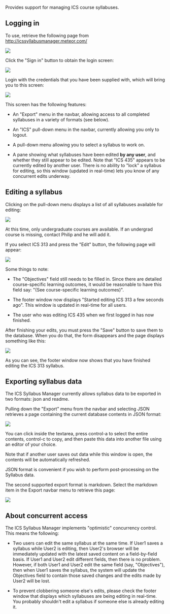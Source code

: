 Provides support for managing ICS course syllabuses.

## Logging in

To use, retrieve the following page from http://icssyllabusmanager.meteor.com/

![](https://raw.githubusercontent.com/philipmjohnson/ics-syllabus/master/public/documentation/home-page.png)

Click the "Sign in" button to obtain the login screen:

![](https://raw.githubusercontent.com/philipmjohnson/ics-syllabus/master/public/documentation/login-screen.png)

Login with the credentials that you have been supplied with, which will bring you to this screen:

![](https://raw.githubusercontent.com/philipmjohnson/ics-syllabus/master/public/documentation/after-login.png)

This screen has the following features:

  * An "Export" menu in the navbar, allowing access to all completed syllabuses in a variety of formats (see below).

  * An "ICS" pull-down menu in the navbar, currently allowing you only to logout.

  * A pull-down menu allowing you to select a syllabus to work on.

  * A pane showing what syllabuses have been edited **by any user**, and whether they still appear to be edited.  Note that "ICS 435" appears to be currently edited by another user. There is no ability to "lock" a syllabus for editing, so this window (updated in real-time) lets you know of any concurrent edits underway.

## Editing a syllabus

Clicking on the pull-down menu displays a list of all syllabuses available for editing:

![](https://raw.githubusercontent.com/philipmjohnson/ics-syllabus/master/public/documentation/pulldown-menu.png)

At this time, only undergraduate courses are available.  If an undergrad course is missing, contact Philip and he will add it.

If you select ICS 313 and press the "Edit" button, the following page will appear:

![](https://raw.githubusercontent.com/philipmjohnson/ics-syllabus/master/public/documentation/edit-syllabus.png)

Some things to note:

  * The "Objectives" field still needs to be filled in. Since there are detailed course-specific learning outcomes, it would be reasonable to have this field say: "(See course-specific learning outcomes)".

  * The footer window now displays "Started editing ICS 313 a few seconds ago". This window is updated in real-time for all users.

  * The user who was editing ICS 435 when we first logged in has now finished.

After finishing your edits, you must press the "Save" button to save them to the database.  When you do that, the form disappears and the page displays something like this:

![](https://raw.githubusercontent.com/philipmjohnson/ics-syllabus/master/public/documentation/finished-editing.png)

As you can see, the footer window now shows that you have finished editing the ICS 313 syllabus.

## Exporting syllabus data

The ICS Syllabus Manager currently allows syllabus data to be exported in two formats: json and readme.

Pulling down the "Export" menu from the navbar and selecting JSON retrieves a page containing the current database contents in JSON format:

![](https://raw.githubusercontent.com/philipmjohnson/ics-syllabus/master/public/documentation/export-json.png)

You can click inside the textarea, press control-a to select the entire contents, control-c to copy, and then paste this data into another file using an editor of your choice.

Note that if another user saves out data while this window is open, the contents will be automatically refreshed.

JSON format is convenient if you wish to perform post-processing on the Syllabus data.

The second supported export format is markdown.  Select the markdown item in the Export navbar menu to retrieve this page:

![](https://raw.githubusercontent.com/philipmjohnson/ics-syllabus/master/public/documentation/export-markdown.png)

## About concurrent access

The ICS Syllabus Manager implements "optimistic" concurrency control.  This means the following:

  * Two users can edit the same syllabus at the same time.  If User1 saves a syllabus while User2 is editing, then User2's browser will be immediately updated with the latest saved content on a field-by-field basis. If User1 and User2 edit different fields, then there is no problem.  However, if both User1 and User2 edit the same field (say, "Objectives"), then when User1 saves the syllabus, the system will update the Objectives field to contain those saved changes and the edits made by User2 will be lost.

  * To prevent clobbering someone else's edits, please check the footer window that displays which syllabuses are being editing in real-time.  You probably shouldn't edit a syllabus if someone else is already editing it.







